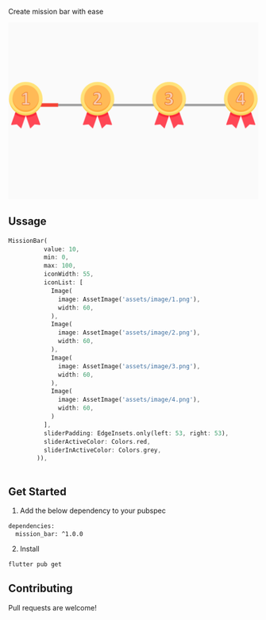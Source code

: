 Create mission bar with ease

![Mission bar demo](lib/assets/demo.png)

## Ussage
```dart
MissionBar(
          value: 10,
          min: 0,
          max: 100,
          iconWidth: 55,
          iconList: [
            Image(
              image: AssetImage('assets/image/1.png'),
              width: 60,
            ),
            Image(
              image: AssetImage('assets/image/2.png'),
              width: 60,
            ),
            Image(
              image: AssetImage('assets/image/3.png'),
              width: 60,
            ),
            Image(
              image: AssetImage('assets/image/4.png'),
              width: 60,
            )
          ],
          sliderPadding: EdgeInsets.only(left: 53, right: 53),
          sliderActiveColor: Colors.red,
          sliderInActiveColor: Colors.grey,
        )),
     
```

## Get Started
1. Add the below dependency to your pubspec
```
dependencies:
  mission_bar: ^1.0.0
```

2. Install
```
flutter pub get
```

## Contributing
Pull requests are welcome!